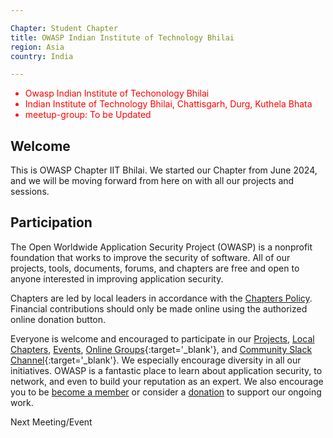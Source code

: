 ```yaml
---

Chapter: Student Chapter
title: OWASP Indian Institute of Technology Bhilai
region: Asia
country: India

---
```


<div style='color:red;'>
<ul>
<li>Owasp Indian Institute of Techonology Bhilai</li>

<li>Indian Institute of Technology Bhilai, Chattisgarh, Durg, Kuthela Bhata</li>

<li>meetup-group: To be Updated</li>
</ul>

</div>

## Welcome
This is OWASP Chapter IIT Bhilai.
We started our Chapter from June 2024, and we will be moving forward from here on with all our projects and sessions. 

## Participation
The Open Worldwide Application Security Project (OWASP) is a nonprofit foundation that works to improve the security of software. All of our projects, tools, documents, forums, and chapters are free and open to anyone interested in improving application security. 

Chapters are led by local leaders in accordance with the [Chapters Policy](/www-policy/operational/chapters). Financial contributions should only be made online using the authorized online donation button. 

Everyone is welcome and encouraged to participate in our [Projects](/projects/), [Local Chapters](/chapters/), [Events](/events/), [Online Groups](https://groups.google.com/a/owasp.com/){:target='_blank'}, and [Community Slack Channel](https://owasp.slack.com/){:target='_blank'}. We especially encourage diversity in all our initiatives. OWASP is a fantastic place to learn about application security, to network, and even to build your reputation as an expert. We also encourage you to be [become a member](/membership/) or consider a [donation](/donate/) to support our ongoing work.

Next Meeting/Event <!-- You should keep this section as it will populate your meetup events -->


